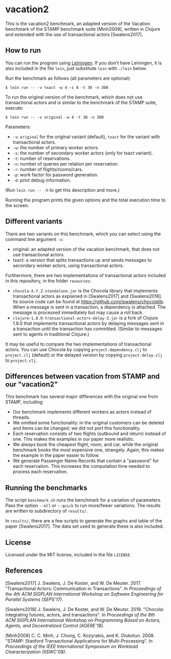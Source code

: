 # vacation2

This is the vacation2 benchmark, an adapted version of the Vacation benchmark of the STAMP benchmark suite [Minh2008], written in Clojure and extended with the use of transactional actors [Swalens2017].

## How to run

You can run the program using [Leiningen](https://leiningen.org/). If you don't have Leiningen, it is also included in the file `lein`, just substitute `lein` with `./lein` below.

Run the benchmark as follows (all parameters are optional):

    $ lein run -- -v txact -w 4 -s 8 -t 30 -n 300

To run the original version of the benchmark, which does not use transactional actors and is similar to the benchmark of the STAMP suite, execute:

    $ lein run -- -v original -w 4 -t 30 -n 300

Parameters:
* `-v`: `original` for the original variant (default), `txact` for the variant with transactional actors.
* `-w`: the number of primary worker actors.
* `-s`: the number of secondary worker actors (only for txact variant).
* `-t`: number of reservations.
* `-n`: number of queries per relation per reservation.
* `-r`: number of flights/rooms/cars.
* `-p`: work factor for password generation.
* `-d`: print debug information.

(Run `lein run -- -h` to get this description and more.)

Running the program prints the given options and the total execution time to the screen.

## Different variants

There are two variants on this benchmark, which you can select using the command line argument `-v`:

* original: an adapted version of the vacation benchmark, that does not use transactional actors.
* txact: a version that splits transactions up and sends messages to secondary worker actors, using transactional actors.

Furthermore, there are two implementations of transactional actors included in this repository, in the folder `resources`:

* `chocola-X.Y.Z-standalone.jar` is the Chocola library that implements transactional actors as explained in [Swalens2017] and [Swalens2018]. Its source code can be found at https://github.com/jswalens/chocolalib. When a message is sent in a transaction, a dependency is attached. The message is processed immediately but may cause a roll back.
* `clojure-1.8.0-transactional-actors-delay-3.jar` is a fork of Clojure 1.8.0 that implements transactional actors by delaying messages sent in a transaction until the transaction has committed. (Similar to messages sent to agents in traditional Clojure.)

It may be useful to compare the two implementations of transactional actors. You can use Chocola by copying `project-dependency.clj` to `project.clj` (default) or the delayed version by copying `project-delay.clj` to `project.clj`.

## Differences between vacation from STAMP and our "vacation2"

This benchmark has several major differences with the original one from STAMP, including:
* Our benchmark implements different workers as actors instead of threads.
* We omitted some functionality: in the original customers can be deleted and items can be changed; we did not port this functionality.
* Each reservation consists of two flights (outbound and return) instead of one. This makes the examples in our paper more realistic.
* We always book the cheapest flight, room, and car, while the original benchmark books the most expensive one, strangely. Again, this makes the example in the paper easier to follow.
* We generate Passenger Name Records that contain a "password" for each reservation. This increases the computation time needed to process each reservation.

## Running the benchmarks

The script `benchmark.sh` runs the benchmark for a variation of parameters. Pass the option `--all` or `--quick` to run more/fewer variations. The results are written to subdirectory of `results/`.

In `results/`, there are a few scripts to generate the graphs and table of the paper [Swalens2017]. The data set used to generate these is also included.

## License

Licensed under the MIT license, included in the file `LICENSE`.

## References

[Swalens2017]
J. Swalens, J. De Koster, and W. De Meuter. 2017. "Transactional Actors: Communication in Transactions". In _Proceedings of the 4th ACM SIGPLAN International Workshop on Software Engineering for Parallel Systems (SEPS'17)_.

[Swalens2018]
J. Swalens, J. De Koster, and W. De Meuter. 2018. "Chocola: integrating futures, actors, and transactions". In _Proceedings of the 8th ACM SIGPLAN International Workshop on Programming Based on Actors, Agents, and Decentralized Control (AGERE'18)_.

[Minh2008]
C. C. Minh, J. Chung, C. Kozyrakis, and K. Olukotun. 2008. "STAMP: Stanford Transactional Applications for Multi-Processing". In _Proceedings of the IEEE International Symposium on Workload Characterization (IISWC'08)_.

